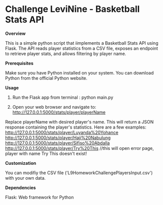 # Challenge LeviNine - Basketball Stats API

__Overview__

This is a simple python script that iimplements a Basketball Stats API using Flask. The API reads player statistics from a CSV file, exposes an endpoint to retrieve player stats, and allows filtering by player name.

__Prerequisites__

Make sure you have Python installed on your system. You can download Python from the official Python website.

__Usage__

1. Run the Flask app from terminal : python main.py

2. Open your web browser and navigate to: http://127.0.0.1:5000/stats/player/playerName
   
Replace playerName with desired player's name. This will return a JSON response containing the player's statistics.
Here are a few examples:   http://127.0.0.1:5000/stats/player/Luyanda%20Yohance
                           http://127.0.0.1:5000/stats/player/Haji%20Nabulung
                           http://127.0.0.1:5000/stats/player/Sifiso%20Abdalla
                           http://127.0.0.1:5000/stats/player/Try%20This //this will open error page, player with name Try This doesn't exist!

__Customization__

You can modifiy the CSV file ('L9HomeworkChallengePlayersInput.csv') with your own data.

__Dependencies__

Flask: Web framework for Python
